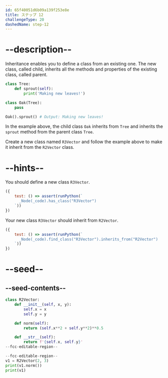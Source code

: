 ```yaml
---
id: 65f40051d6b09a139f253e8e
title: ステップ 12
challengeType: 20
dashedName: step-12
---
```


# --description--

Inheritance enables you to define a class from an existing one. The new class, called child, inherits all the methods and properties of the existing class, called parent.

```py
class Tree:
    def sprout(self):
        print('Making new leaves!')

class Oak(Tree):
    pass

Oak().sprout() # Output: Making new leaves!
```

In the example above, the child class `Oak` inherits from `Tree` and inherits the `sprout` method from the parent class `Tree`.

Create a new class named `R3Vector` and follow the example above to make it inherit from the `R2Vector` class.

# --hints--

You should define a new class `R3Vector`.

```js
({
    test: () => assert(runPython(`
      _Node(_code).has_class("R3Vector")
    `))
})
```

Your new class `R3Vector` should inherit from `R2Vector`.

```js
({
    test: () => assert(runPython(`
      _Node(_code).find_class("R3Vector").inherits_from("R2Vector")
    `))
})
```

# --seed--

## --seed-contents--

```py
class R2Vector:
    def __init__(self, x, y):
        self.x = x
        self.y = y

    def norm(self):
        return (self.x**2 + self.y**2)**0.5

    def __str__(self):
        return f'{self.x, self.y}'
--fcc-editable-region--

--fcc-editable-region--
v1 = R2Vector(2, 3)
print(v1.norm())
print(v1)
```
